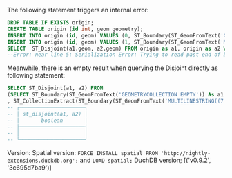 The following statement triggers an internal error:
```sql
DROP TABLE IF EXISTS origin; 
CREATE TABLE origin (id int, geom geometry);
INSERT INTO origin (id, geom) VALUES (0, ST_Boundary(ST_GeomFromText('GEOMETRYCOLLECTION EMPTY')));
INSERT INTO origin (id, geom) VALUES (1, ST_Boundary(ST_GeomFromText('MULTILINESTRING((7 33,4 31 ,9 31 ,13 27 ,7 33))')));
SELECT  ST_Disjoint(a1.geom, a2.geom) FROM origin as a1, origin as a2 WHERE a1.id = 1 and a2.id = 0;
--Error: near line 5: Serialization Error: Trying to read past end of buffer
```
Meanwhile, there is an empty result when querying the Disjoint directly as following statement:
```sql
SELECT ST_Disjoint(a1, a2) FROM
(SELECT ST_Boundary(ST_GeomFromText('GEOMETRYCOLLECTION EMPTY')) As a1
, ST_CollectionExtract(ST_Boundary(ST_GeomFromText('MULTILINESTRING((7 33,4 31 ,9 31 ,13 27 ,7 33))'))) As a2) As subquery;
-- ┌─────────────────────┐
-- │ st_disjoint(a1, a2) │
-- │       boolean       │
-- ├─────────────────────┤
-- │                     │
-- └─────────────────────┘

```
Version:
Spatial version:
`FORCE INSTALL spatial FROM 'http://nightly-extensions.duckdb.org';` and `LOAD spatial;`
DuchDB version;
[('v0.9.2', '3c695d7ba9')]